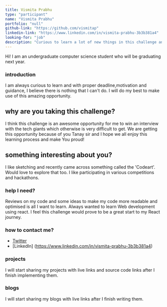 ```yaml
---
title: Vismita Prabhu
type: "participant"
name: "Vismita Prabhu"
portfolio: "null"
github-link: "https://github.com/vismitap"
linkedin-link: "https://www.linkedin.com/in/vismita-prabhu-3b3b381a4"
looking-for: "job"
description: "Curious to learn a lot of new things in this challenge and update my knowledge stack!"
---
```


Hi! I am an undergraduate computer science student who will be graduating next year. 

### introduction
I am always curious to learn and with proper deadline,motivation and guidance, I believe there is nothing that I can't do. I will do my best to make use of this amazing opportunity.

## why are you taking this challenge?
I think this challenge is an awesome opportunity for me to win an interview with the tech giants which otherwise is very difficult to get. We are getting this opportunity because of you Tanay sir and I hope we all enjoy this learning process and make You proud!

## something interesting about you?
I like sketching and recently came across something called the 'Codeart'. Would love to explore that too. 
I like participating in various competitions and hackathons. 

### help I need?
Reviews on my code and some ideas to make my code more readable and optimised is all I want to learn.
Always wanted to learn Web development using react. I feel this challenge would prove to be a great start to my React journey. 

### how to contact me?
- [Twitter](https://twitter.com/PrabhuVismita)
- [LinkedIn] (https://www.linkedin.com/in/vismita-prabhu-3b3b381a4)

### projects

I will start sharing my projects with live links and source code links after I finish implementing them.

### blogs

I will start sharing my blogs with live links after I finish writing them.

